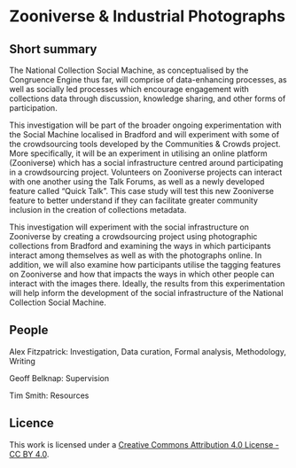 # Zooniverse & Industrial Photographs


## Short summary
The National Collection Social Machine, as conceptualised by the Congruence Engine thus far, will comprise of data-enhancing processes, as well as socially led processes which encourage engagement with collections data through discussion, knowledge sharing, and other forms of participation. 

This investigation will be part of the broader ongoing experimentation with the Social Machine localised in Bradford and will experiment with some of the crowdsourcing tools developed by the Communities & Crowds project. More specifically, it will be an experiment in utilising an online platform (Zooniverse) which has a social infrastructure centred around participating in a crowdsourcing project. Volunteers on Zooniverse projects can interact with one another using the Talk Forums, as well as a newly developed feature called “Quick Talk”. This case study will test this new Zooniverse feature to better understand if they can facilitate greater community inclusion in the creation of collections metadata.

This investigation will experiment with the social infrastructure on Zooniverse by creating a crowdsourcing project using photographic collections from Bradford and examining the ways in which participants interact among themselves as well as with the photographs online. In addition, we will also examine how participants utilise the tagging features on Zooniverse and how that impacts the ways in which other people can interact with the images there. Ideally, the results from this experimentation will help inform the development of the social infrastructure of the National Collection Social Machine. 


## People 

Alex Fitzpatrick: Investigation, Data curation, Formal analysis, Methodology, Writing 

Geoff Belknap: Supervision

Tim Smith: Resources



## Licence 
This work is licensed under a [Creative Commons Attribution 4.0 License - CC BY 4.0](https://creativecommons.org/licenses/by/4.0/).

